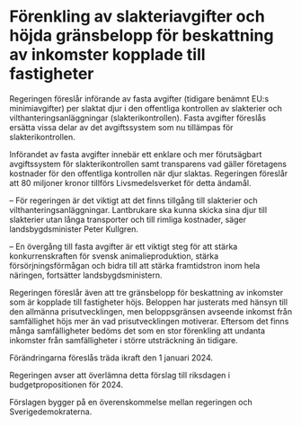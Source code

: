 # Förenkling av slakteriavgifter och höjda gränsbelopp för beskattning av inkomster kopplade till fastigheter

Regeringen föreslår införande av fasta avgifter (tidigare benämnt EU:s minimiavgifter) per slaktat djur i den offentliga kontrollen av slakterier och vilthanteringsanläggningar (slakterikontrollen). Fasta avgifter föreslås ersätta vissa delar av det avgiftssystem som nu tillämpas för slakterikontrollen.

Införandet av fasta avgifter innebär ett enklare och mer förutsägbart avgiftssystem för slakterikontrollen samt transparens vad gäller företagens kostnader för den offentliga kontrollen när djur slaktas. Regeringen föreslår att 80 miljoner kronor tillförs Livsmedelsverket för detta ändamål.

– För regeringen är det viktigt att det finns tillgång till slakterier och vilthanteringsanläggningar. Lantbrukare ska kunna skicka sina djur till slakterier utan långa transporter och till rimliga kostnader, säger landsbygdsminister Peter Kullgren.

– En övergång till fasta avgifter är ett viktigt steg för att stärka konkurrenskraften för svensk animalieproduktion, stärka försörjningsförmågan och bidra till att stärka framtidstron inom hela näringen, fortsätter landsbygdsministern.

Regeringen föreslår även att tre gränsbelopp för beskattning av inkomster som är kopplade till fastigheter höjs. Beloppen har justerats med hänsyn till den allmänna prisutvecklingen, men beloppsgränsen avseende inkomst från samfällighet höjs mer än vad prisutvecklingen motiverar. Eftersom det finns många samfälligheter bedöms det som en stor förenkling att undanta inkomster från samfälligheter i större utsträckning än tidigare.

Förändringarna föreslås träda ikraft den 1 januari 2024.

Regeringen avser att överlämna detta förslag till riksdagen i budgetpropositionen för 2024.

Förslagen bygger på en överenskommelse mellan regeringen och Sverigedemokraterna.
